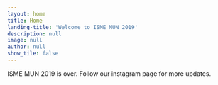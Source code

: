 ```yaml
---
layout: home
title: Home
landing-title: 'Welcome to ISME MUN 2019'
description: null
image: null
author: null
show_tile: false
---
```

ISME MUN 2019 is over. Follow our instagram page for more updates.
